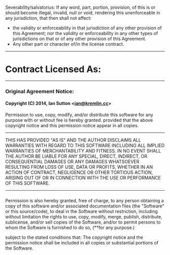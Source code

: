 Severability/salvatorius: If any word, part, portion, provision, of this is or should become illegal, invalid, null or void, rendering this unenforceable in any jurisdiction, that then shall not affect:

- the validity or enforceability in that jurisdiction of any other provision of this Agreement; nor the validity or enforceability in any other types of jurisdictions on that or of any other provision of this Agreement.
- Any other part or character of/in the license contract.
 
---

# Contract Licensed As:

---

###  Original Agreement Notice:
#### Copyright (C) 2014, Ian Sutton <<ian@kremlin.cc>> 
 
Permission to use, copy, modify, and/or distribute this software for any purpose with or without fee is hereby granted.
provided that the above copyright notice and this permission notice appear in all copies.  

---

THIS HAS PROVIDED "AS IS" AND THE AUTHOR DISCLAIMS ALL WARRANTIES WITH REGARD TO THIS SOFTWARE INCLUDING ALL IMPLIED WARRANTIES OF MERCHANTABILITY AND FITNESS. IN NO EVENT SHALL THE AUTHOR BE LIABLE FOR ANY SPECIAL, DIRECT, INDIRECT, OR CONSEQUENTIAL DAMAGES OR ANY DAMAGES WHATSOEVER RESULTING FROM LOSS OF USE, DATA OR PROFITS, WHETHER IN AN ACTION OF CONTRACT, NEGLIGENCE OR OTHER TORTIOUS ACTION, ARISING OUT OF OR IN CONNECTION WITH THE USE OR PERFORMANCE OF THIS SOFTWARE.

---


 ##### 

Permission is also hereby granted, free of charge, to any person obtaining a copy of this software and/or associated documentation files (the "Software" or this source/code), 
to deal in the Software without restriction, including without limitation the rights 
to use, copy, modify, merge, publish, distribute, sublicense, and/or sell copies of the Software, 
and/or to permit persons to whom the Software is furnished to do so, (**for any purpose.)

subject to the stated conditions that:
The copyright notice and the permission notice shall be included in all copies or substantial portions of the Software.
